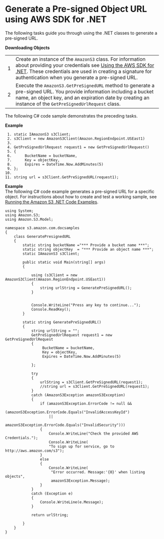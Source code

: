 # Generate a Pre\-signed Object URL using AWS SDK for \.NET<a name="ShareObjectPreSignedURLDotNetSDK"></a>

The following tasks guide you through using the \.NET classes to generate a pre\-signed URL\.


**Downloading Objects**  

|  |  | 
| --- |--- |
|  1  |  Create an instance of the `AmazonS3` class\. For information about providing your credentials see [Using the AWS SDK for \.NET](UsingTheMPDotNetAPI.md)\. These credentials are used in creating a signature for authentication when you generate a pre\-signed URL\.  | 
|  2  |  Execute the `AmazonS3.GetPreSignedURL` method to generate a pre\-signed URL\. You provide information including a bucket name, an object key, and an expiration date by creating an instance of the `GetPreSignedUrlRequest` class\.  | 

The following C\# code sample demonstrates the preceding tasks\.

**Example**  

```
 1. static IAmazonS3 s3Client;
 2. s3Client = new AmazonS3Client(Amazon.RegionEndpoint.USEast1)
 3. 
 4. GetPreSignedUrlRequest request1 = new GetPreSignedUrlRequest()
 5. {
 6.      BucketName = bucketName,
 7.      Key = objectKey,
 8.      Expires = DateTime.Now.AddMinutes(5)
 9. };
10. 
11. string url = s3Client.GetPreSignedURL(request1);
```

**Example**  
The following C\# code example generates a pre\-signed URL for a specific object\. For instructions about how to create and test a working sample, see [Running the Amazon S3 \.NET Code Examples](UsingTheMPDotNetAPI.md#TestingDotNetApiSamples)\.  

```
using System;
using Amazon.S3;
using Amazon.S3.Model;

namespace s3.amazon.com.docsamples
{
    class GeneratePresignedURL
    {
        static string bucketName ="*** Provide a bucket name ***";
        static string objectKey  = "*** Provide an object name ***";
        static IAmazonS3 s3Client;

        public static void Main(string[] args)
        {
  
            using (s3Client = new AmazonS3Client(Amazon.RegionEndpoint.USEast1))
            {
                string urlString = GeneratePreSignedURL();
            }


            Console.WriteLine("Press any key to continue...");
            Console.ReadKey();
        }

        static string GeneratePreSignedURL()
        {
            string urlString = "";
            GetPreSignedUrlRequest request1 = new GetPreSignedUrlRequest
            {
                 BucketName = bucketName,
                 Key = objectKey,
                 Expires = DateTime.Now.AddMinutes(5)
                 
            };

            try
            {
                urlString = s3Client.GetPreSignedURL(request1);
                //string url = s3Client.GetPreSignedURL(request1);
            }
            catch (AmazonS3Exception amazonS3Exception)
            {
                if (amazonS3Exception.ErrorCode != null &&
                    (amazonS3Exception.ErrorCode.Equals("InvalidAccessKeyId")
                    ||
                    amazonS3Exception.ErrorCode.Equals("InvalidSecurity")))
                {
                    Console.WriteLine("Check the provided AWS Credentials.");
                    Console.WriteLine(
                    "To sign up for service, go to http://aws.amazon.com/s3");
                }
                else
                {
                    Console.WriteLine(
                     "Error occurred. Message:'{0}' when listing objects",
                     amazonS3Exception.Message);
                }
            }
            catch (Exception e)
            {
                Console.WriteLine(e.Message);
            }

            return urlString;

        }
    }
}
```